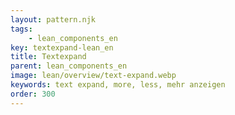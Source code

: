 ```yaml
---
layout: pattern.njk
tags: 
    - lean_components_en
key: textexpand-lean_en
title: Textexpand
parent: lean_components_en
image: lean/overview/text-expand.webp
keywords: text expand, more, less, mehr anzeigen
order: 300
---
```


